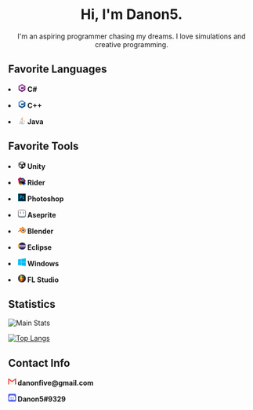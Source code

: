 <h1 align="center">Hi, I'm Danon5.</h1>
<p align="center">I'm an aspiring programmer chasing my dreams. I love simulations and creative programming.</p>

<h2 align="left">Favorite Languages</h2>
<lo>
  <p><li><img src="Images/csharp.png" width="16" height="16"><b> C#</b></li></p>
  <p><li><img src="Images/cplusplus.png" width="16" height="16"><b> C++</b></li></p>
  <p><li><img src="Images/java.png" width="16" height="16"><b> Java</b></li></p>
</lo>

<h2 align="left">Favorite Tools</h2>
<lo>
  <p><li><img src="Images/unity.png" width="16" height="16"><b> Unity</b></li></p>
  <p><li><img src="Images/rider.png" width="16" height="16"><b> Rider</b></li></p>
  <p><li><img src="Images/photoshop.png" width="16" height="16"><b> Photoshop</b></li></p>
  <p><li><img src="Images/aseprite.png" width="16" height="16"><b> Aseprite</b></li></p>
  <p><li><img src="Images/blender.png" width="16" height="16"><b> Blender</b></li></p>
  <p><li><img src="Images/eclipse.png" width="16" height="16"><b> Eclipse</b></li></p>
  <p><li><img src="Images/windows.png" width="16" height="16"><b> Windows</b></li></p>
  <p><li><img src="Images/flstudio.png" width="16" height="16"><b> FL Studio</b></li></p>
</lo>

<h2 align"left">Statistics</h2>

![Main Stats](https://github-readme-stats.vercel.app/api?username=Danon5)

[![Top Langs](https://github-readme-stats.vercel.app/api/top-langs/?username=Danon5)](https://github.com/Danon5/github-readme-stats)

<h2 align="left">Contact Info</h2>
<p><img src="Images/gmail.png" width="16" height="16"><b> danonfive@gmail.com</b></p>
<p><img src="Images/discord.png" width="16" height="16"><b> Danon5#9329</b></p>
